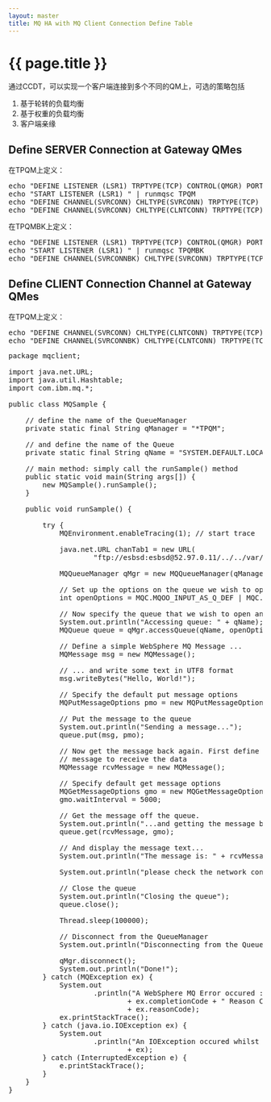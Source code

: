 ```yaml
---
layout: master
title: MQ HA with MQ Client Connection Define Table
---
```

# {{ page.title }} #

通过CCDT，可以实现一个客户端连接到多个不同的QM上，可选的策略包括
1. 基于轮转的负载均衡
2. 基于权重的负载均衡
3. 客户端亲缘

## Define SERVER Connection at Gateway QMes ##
在TPQM上定义：

<pre class="brush:bash">
echo "DEFINE LISTENER (LSR1) TRPTYPE(TCP) CONTROL(QMGR) PORT(31000) REPLACE" | runmqsc TPQM
echo "START LISTENER (LSR1) " | runmqsc TPQM
echo "DEFINE CHANNEL(SVRCONN) CHLTYPE(SVRCONN) TRPTYPE(TCP) DESCR('SVR CONN') REPLACE" | runmqsc TPQM
echo "DEFINE CHANNEL(SVRCONN) CHLTYPE(CLNTCONN) TRPTYPE(TCP) CONNAME('127.0.0.1(31000)') DESCR('clnt conn to TPQM') QMNAME(TPQM) REPLACE" | runmqsc TPQM
</pre>

在TPQMBK上定义：
<pre class="brush:bash">
echo "DEFINE LISTENER (LSR1) TRPTYPE(TCP) CONTROL(QMGR) PORT(32000) REPLACE" | runmqsc TPQMBK
echo "START LISTENER (LSR1) " | runmqsc TPQMBK
echo "DEFINE CHANNEL(SVRCONNBK) CHLTYPE(SVRCONN) TRPTYPE(TCP) DESCR('SVR CONN') REPLACE" | runmqsc TPQMBK
</pre>

## Define CLIENT Connection Channel at Gateway QMes ##
在TPQM上定义：

<pre class="brush:bash">
echo "DEFINE CHANNEL(SVRCONN) CHLTYPE(CLNTCONN) TRPTYPE(TCP) CONNAME('127.0.0.1(31000)') DESCR('clnt conn to TPQM') QMNAME(TPQM) REPLACE" | runmqsc TPQM
echo "DEFINE CHANNEL(SVRCONNBK) CHLTYPE(CLNTCONN) TRPTYPE(TCP) CONNAME('127.0.0.1(32000)') DESCR('clnt conn to TPQMBK') QMNAME(TPQM) REPLACE" | runmqsc TPQM
</pre>

<pre class="brush:java">
package mqclient;

import java.net.URL;
import java.util.Hashtable;
import com.ibm.mq.*;

public class MQSample {

	// define the name of the QueueManager
	private static final String qManager = "*TPQM";

	// and define the name of the Queue
	private static final String qName = "SYSTEM.DEFAULT.LOCAL.QUEUE";

	// main method: simply call the runSample() method
	public static void main(String args[]) {
		new MQSample().runSample();
	}

	public void runSample() {

		try {
			MQEnvironment.enableTracing(1); // start trace

			java.net.URL chanTab1 = new URL(
					"ftp://esbsd:esbsd@52.97.0.11/../../var/mqm/qmgrs/TPQM/@ipcc/AMQCLCHL.TAB");

			MQQueueManager qMgr = new MQQueueManager(qManager, chanTab1);

			// Set up the options on the queue we wish to open
			int openOptions = MQC.MQOO_INPUT_AS_Q_DEF | MQC.MQOO_OUTPUT;

			// Now specify the queue that we wish to open and the open options
			System.out.println("Accessing queue: " + qName);
			MQQueue queue = qMgr.accessQueue(qName, openOptions);

			// Define a simple WebSphere MQ Message ...
			MQMessage msg = new MQMessage();
			
			// ... and write some text in UTF8 format
			msg.writeBytes("Hello, World!");

			// Specify the default put message options
			MQPutMessageOptions pmo = new MQPutMessageOptions();

			// Put the message to the queue
			System.out.println("Sending a message...");
			queue.put(msg, pmo);

			// Now get the message back again. First define a WebSphere MQ
			// message to receive the data
			MQMessage rcvMessage = new MQMessage();

			// Specify default get message options
			MQGetMessageOptions gmo = new MQGetMessageOptions();
			gmo.waitInterval = 5000;

			// Get the message off the queue.
			System.out.println("...and getting the message back again");
			queue.get(rcvMessage, gmo);

			// And display the message text...
			System.out.println("The message is: " + rcvMessage.getDataLength());

			System.out.println("please check the network connection....");

			// Close the queue
			System.out.println("Closing the queue");
			queue.close();

			Thread.sleep(100000);

			// Disconnect from the QueueManager
			System.out.println("Disconnecting from the Queue Manager");

			qMgr.disconnect();
			System.out.println("Done!");
		} catch (MQException ex) {
			System.out
					.println("A WebSphere MQ Error occured : Completion Code "
							+ ex.completionCode + " Reason Code "
							+ ex.reasonCode);
			ex.printStackTrace();
		} catch (java.io.IOException ex) {
			System.out
					.println("An IOException occured whilst writing to the message buffer: "
							+ ex);
		} catch (InterruptedException e) {
			e.printStackTrace();
		}
	}
}
</pre>
